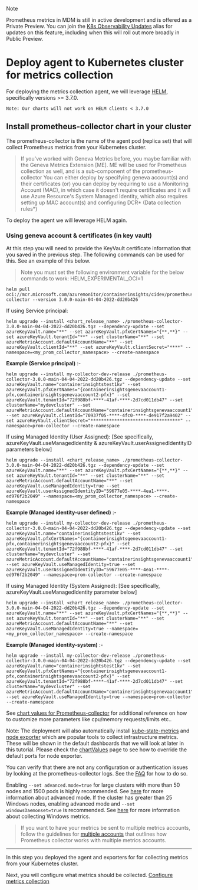 > [!Note]
> Prometheus metrics in MDM is still in active development and is offered as a Private Preview. You can join the [K8s Observability Updates](https://idwebelements/GroupManagement.aspx?Group=K8sObsUpdates&Operation=join) alias for updates on this feature, including when this will roll out more broadly in Public Preview.

# Deploy agent to Kubernetes cluster for metrics collection

For deploying the metrics collection agent, we will leverage [HELM](https://kubernetes.io/blog/2016/10/helm-charts-making-it-simple-to-package-and-deploy-apps-on-kubernetes/), specifically versions >= 3.7.0. 

```Note: Our charts will not work on HELM clients < 3.7.0```

## Install prometheus-collector chart in your cluster

The prometheus-collector is the name of the agent pod (replica set) that will collect Prometheus metrics from your Kubernetes cluster.

> If you've worked with Geneva Metrics before, you maybe familiar with the Geneva Metrics Extension [ME]. ME will be used for Prometheus collection as well, and is a sub-component of the prometheus-collector
> You can either deploy by specifying geneva account(s) and their certificates (or) you can deploy by requiring to use a Monitoring Account (MAC), in which case it doesn't require certificates and it will use Azure Resource's System Managed Identity, which also requires setting up MAC account(s) and configuring DCR* (Data collection rules*)

To deploy the agent we will leverage HELM again. 

### Using geneva account & certificates (in key vault)

At this step you will need to provide the KeyVault certificate information that you saved in the previous step.  The following commands can be used for this. See an example of this below.  

> Note you must set the following environment variable for the below commands to work: HELM_EXPERIMENTAL_OCI=1

```shell
helm pull oci://mcr.microsoft.com/azuremonitor/containerinsights/cidev/prometheus-collector --version 3.0.0-main-04-04-2022-dd20b426
```

If using Service principal:
```shell
helm upgrade --install <chart_release_name> ./prometheus-collector-3.0.0-main-04-04-2022-dd20b426.tgz --dependency-update --set azureKeyVault.name="**" --set azureKeyVault.pfxCertNames="{**,**}" --set azureKeyVault.tenantId="**" --set clusterName="**" --set azureMetricAccount.defaultAccountName="**" --set azureKeyVault.clientId="**" --set azureKeyVault.clientSecret="****" --namespace=<my_prom_collector_namespace> --create-namespace
```
  **Example (Service principal)** :-
```shell
helm upgrade --install my-collector-dev-release ./prometheus-collector-3.0.0-main-04-04-2022-dd20b426.tgz --dependency-update --set azureKeyVault.name="containerinsightstest1kv" --set azureKeyVault.pfxCertNames="{containerinsightsgenevaaccount1-pfx,containerinsightsgenevaaccount2-pfx}" --set azureKeyVault.tenantId="72f988bf-****-41af-****-2d7cd011db47" --set clusterName="mydevcluster" --set azureMetricAccount.defaultAccountName="containerinsightsgenevaaccount1" --set azureKeyVault.clientId="70937f05-****-4fc0-****-de917f2a9402" --set azureKeyVault.clientSecret="**********************************" --namespace=prom-collector --create-namespace
```

If using Managed Identity (User Assigned): [See specifically, azureKeyVault.useManagedIdentity & azureKeyVault.userAssignedIdentityID parameters below]
```shell
helm upgrade --install <chart_release_name> ./prometheus-collector-3.0.0-main-04-04-2022-dd20b426.tgz --dependency-update --set azureKeyVault.name="**" --set azureKeyVault.pfxCertNames="{**,**}" --set azureKeyVault.tenantId="**" --set clusterName="**" --set azureMetricAccount.defaultAccountName="**" --set azureKeyVault.useManagedIdentity=true --set azureKeyVault.userAssignedIdentityID="59677e05-****-4ea1-****-ed976f2b2049" --namespace=<my_prom_collector_namespace> --create-namespace
```
  **Example (Managed identity-user defined)** :-
```shell
helm upgrade --install my-collector-dev-release ./prometheus-collector-3.0.0-main-04-04-2022-dd20b426.tgz --dependency-update --set azureKeyVault.name="containerinsightstest1kv" --set azureKeyVault.pfxCertNames="{containerinsightsgenevaaccount1-pfx,containerinsightsgenevaaccount2-pfx}" --set azureKeyVault.tenantId="72f988bf-****-41af-****-2d7cd011db47" --set clusterName="mydevcluster" --set azureMetricAccount.defaultAccountName="containerinsightsgenevaaccount1" --set azureKeyVault.useManagedIdentity=true --set azureKeyVault.userAssignedIdentityID="59677e05-****-4ea1-****-ed976f2b2049" --namespace=prom-collector --create-namespace
```

If using Managed Identity (System Assigned): [See specifically, azureKeyVault.useManagedIdentity parameter below]
```shell
helm upgrade --install <chart_release_name> ./prometheus-collector-3.0.0-main-04-04-2022-dd20b426.tgz --dependency-update --set azureKeyVault.name="**" --set azureKeyVault.pfxCertNames="{**,**}" --set azureKeyVault.tenantId="**" --set clusterName="**" --set azureMetricAccount.defaultAccountName="**" --set azureKeyVault.useManagedIdentity=true --namespace=<my_prom_collector_namespace> --create-namespace
```
  **Example (Managed identity-system)** :-
```shell
helm upgrade --install my-collector-dev-release ./prometheus-collector-3.0.0-main-04-04-2022-dd20b426.tgz --dependency-update --set azureKeyVault.name="containerinsightstest1kv" --set azureKeyVault.pfxCertNames="{containerinsightsgenevaaccount1-pfx,containerinsightsgenevaaccount2-pfx}" --set azureKeyVault.tenantId="72f988bf-****-41af-****-2d7cd011db47" --set clusterName="mydevcluster" --set azureMetricAccount.defaultAccountName="containerinsightsgenevaaccount1" --set azureKeyVault.useManagedIdentity=true --namespace=prom-collector --create-namespace
```

See [chart values for Prometheus-collector](~/metrics/prometheus/chartvalues.md) for additional reference on how to customize more parameters like cpu/memory requests/limits etc..

Note: The deployment will also automatically install [kube-state-metrics](https://github.com/kubernetes/kube-state-metrics) and [node exporter](https://github.com/prometheus/node_exporter) which are popular tools to collect infrastructure metrics. These will be shown in the default dashboards that we will look at later in this tutorial. Please check the [chartValues](~/metrics/prometheus/chartvalues.md) page to see how to override the default ports for node exporter.

You can verify that there are not any configuration or authentication issues by looking at the prometheus-collector logs. See the [FAQ](~/metrics/Prometheus/PromMDMfaq.md#how-do-i-check-the-prometheus-collector-logs) for how to do so.

Enabling `--set advanced.mode=true` for large clusters with more than 50 nodes and 1500 pods is highly recommended. See [here](~/metrics/Prometheus/advanced-mode.md) for more information about advanced mode. If the cluster has greater than 25 Windows nodes, enabling advanced mode and `--set windowsDaemonset=true` is recommended. See [here](~/metrics/Prometheus/windows.md) for more information about collecting Windows metrics.

> If you want to have your metrics be sent to multiple metrics accounts, follow the guidelines for [multiple accounts](~/metrics/Prometheus/configuration.md#multiple-metric-accounts) that outlines how Prometheus collector works with multiple metrics accounts.  

--------------------------------------

In this step you deployed the agent and exporters for for collecting metrics from your Kubernetes cluster.  

Next, you will configure what metrics should be collected. [Configure metrics collection](~/metrics/prometheus/PromMDMTutorial3ConfigureCollection.md)
